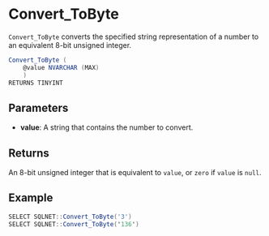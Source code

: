 # Convert_ToByte

`Convert_ToByte` converts the specified string representation of a number to an equivalent 8-bit unsigned integer.
```csharp
Convert_ToByte (
	@value NVARCHAR (MAX)
	)
RETURNS TINYINT
```

## Parameters

  - **value**: A string that contains the number to convert.

## Returns

An 8-bit unsigned integer that is equivalent to `value`, or `zero` if `value` is `null`.

## Example

```csharp
SELECT SQLNET::Convert_ToByte('3')
SELECT SQLNET::Convert_ToByte('136')
```

